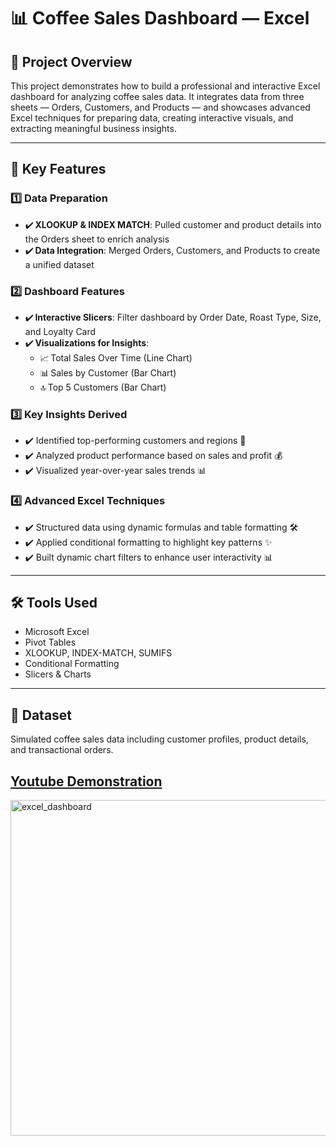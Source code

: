 # 📊 Coffee Sales Dashboard — Excel

## 📌 Project Overview

This project demonstrates how to build a professional and interactive Excel dashboard for analyzing coffee sales data. It integrates data from three sheets — Orders, Customers, and Products — and showcases advanced Excel techniques for preparing data, creating interactive visuals, and extracting meaningful business insights.

---

## 🎯 Key Features

### 1️⃣ Data Preparation

- ✔️ **XLOOKUP & INDEX MATCH**: Pulled customer and product details into the Orders sheet to enrich analysis
- ✔️ **Data Integration**: Merged Orders, Customers, and Products to create a unified dataset

### 2️⃣ Dashboard Features

- ✔️ **Interactive Slicers**: Filter dashboard by Order Date, Roast Type, Size, and Loyalty Card
- ✔️ **Visualizations for Insights**:
  - 📈 Total Sales Over Time (Line Chart)
  - 📊 Sales by Customer (Bar Chart)
  - 🔝 Top 5 Customers (Bar Chart)

### 3️⃣ Key Insights Derived

- ✔️ Identified top-performing customers and regions 📍
- ✔️ Analyzed product performance based on sales and profit 💰
- ✔️ Visualized year-over-year sales trends 📊

### 4️⃣ Advanced Excel Techniques

- ✔️ Structured data using dynamic formulas and table formatting 🛠️
- ✔️ Applied conditional formatting to highlight key patterns ✨
- ✔️ Built dynamic chart filters to enhance user interactivity 📊

---

## 🛠️ Tools Used

- Microsoft Excel
- Pivot Tables
- XLOOKUP, INDEX-MATCH, SUMIFS
- Conditional Formatting
- Slicers & Charts

---

## 📁 Dataset

Simulated coffee sales data including customer profiles, product details, and transactional orders.

## [Youtube Demonstration](https://youtu.be/dx_9ipNJ3eU?feature=shared)


<img width="1106" height="537" alt="excel_dashboard" src="https://github.com/user-attachments/assets/fcdd0658-d8ac-4ff5-8e83-7423c8a2053b" />

